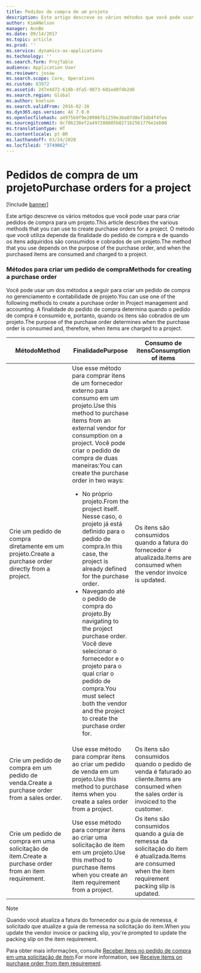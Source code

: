 ```yaml
---
title: Pedidos de compra de um projeto
description: Este artigo descreve os vários métodos que você pode usar para criar pedidos de compra para um projeto. O método que você utiliza depende da finalidade do pedido de compra e de quando os itens adquiridos são consumidos e cobrados de um projeto.
author: KimANelson
manager: AnnBe
ms.date: 09/14/2017
ms.topic: article
ms.prod: ''
ms.service: dynamics-ax-applications
ms.technology: ''
ms.search.form: ProjTable
audience: Application User
ms.reviewer: josaw
ms.search.scope: Core, Operations
ms.custom: 83972
ms.assetid: 247e4d72-610b-4fa5-9873-601ed0f4b2d6
ms.search.region: Global
ms.author: knelson
ms.search.validFrom: 2016-02-28
ms.dyn365.ops.version: AX 7.0.0
ms.openlocfilehash: a4975b9f9e20906fb1259e36a07d8ef3db4f4fee
ms.sourcegitcommit: 8c786230ef2a497280885b827162561776e2eb00
ms.translationtype: HT
ms.contentlocale: pt-BR
ms.lasthandoff: 03/24/2020
ms.locfileid: "3749062"
---
```

# <a name="purchase-orders-for-a-project"></a><span data-ttu-id="0c65e-104">Pedidos de compra de um projeto</span><span class="sxs-lookup"><span data-stu-id="0c65e-104">Purchase orders for a project</span></span>

[!include [banner](../includes/banner.md)]

<span data-ttu-id="0c65e-105">Este artigo descreve os vários métodos que você pode usar para criar pedidos de compra para um projeto.</span><span class="sxs-lookup"><span data-stu-id="0c65e-105">This article describes the various methods that you can use to create purchase orders for a project.</span></span> <span data-ttu-id="0c65e-106">O método que você utiliza depende da finalidade do pedido de compra e de quando os itens adquiridos são consumidos e cobrados de um projeto.</span><span class="sxs-lookup"><span data-stu-id="0c65e-106">The method that you use depends on the purpose of the purchase order, and when the purchased items are consumed and charged to a project.</span></span>

### <a name="methods-for-creating-a-purchase-order"></a><span data-ttu-id="0c65e-107">Métodos para criar um pedido de compra</span><span class="sxs-lookup"><span data-stu-id="0c65e-107">Methods for creating a purchase order</span></span>

<span data-ttu-id="0c65e-108">Você pode usar um dos métodos a seguir para criar um pedido de compra no gerenciamento e contabilidade de projeto.</span><span class="sxs-lookup"><span data-stu-id="0c65e-108">You can use one of the following methods to create a purchase order in Project management and accounting.</span></span> <span data-ttu-id="0c65e-109">A finalidade do pedido de compra determina quando o pedido de compra é consumido e, portanto, quando os itens são cobrados de um projeto.</span><span class="sxs-lookup"><span data-stu-id="0c65e-109">The purpose of the purchase order determines when the purchase order is consumed and, therefore, when items are charged to a project.</span></span>

<table>
<colgroup>
<col width="33%" />
<col width="33%" />
<col width="33%" />
</colgroup>
<thead>
<tr class="header">
<th><span data-ttu-id="0c65e-110">Método</span><span class="sxs-lookup"><span data-stu-id="0c65e-110">Method</span></span></th>
<th><span data-ttu-id="0c65e-111">Finalidade</span><span class="sxs-lookup"><span data-stu-id="0c65e-111">Purpose</span></span></th>
<th><span data-ttu-id="0c65e-112">Consumo de itens</span><span class="sxs-lookup"><span data-stu-id="0c65e-112">Consumption of items</span></span></th>
</tr>
</thead>
<tbody>
<tr class="odd">
<td><span data-ttu-id="0c65e-113">Crie um pedido de compra diretamente em um projeto.</span><span class="sxs-lookup"><span data-stu-id="0c65e-113">Create a purchase order directly from a project.</span></span></td>
<td><span data-ttu-id="0c65e-114">Use esse método para comprar itens de um fornecedor externo para consumo em um projeto.</span><span class="sxs-lookup"><span data-stu-id="0c65e-114">Use this method to purchase items from an external vendor for consumption on a project.</span></span> <span data-ttu-id="0c65e-115">Você pode criar o pedido de compra de duas maneiras:</span><span class="sxs-lookup"><span data-stu-id="0c65e-115">You can create the purchase order in two ways:</span></span>
<ul>
<li><span data-ttu-id="0c65e-116">No próprio projeto.</span><span class="sxs-lookup"><span data-stu-id="0c65e-116">From the project itself.</span></span> <span data-ttu-id="0c65e-117">Nesse caso, o projeto já está definido para o pedido de compra.</span><span class="sxs-lookup"><span data-stu-id="0c65e-117">In this case, the project is already defined for the purchase order.</span></span></li>
<li><span data-ttu-id="0c65e-118">Navegando até o pedido de compra do projeto.</span><span class="sxs-lookup"><span data-stu-id="0c65e-118">By navigating to the project purchase order.</span></span> <span data-ttu-id="0c65e-119">Você deve selecionar o fornecedor e o projeto para o qual criar o pedido de compra.</span><span class="sxs-lookup"><span data-stu-id="0c65e-119">You must select both the vendor and the project to create the purchase order for.</span></span></li>
</ul></td>
<td><span data-ttu-id="0c65e-120">Os itens são consumidos quando a fatura do fornecedor é atualizada.</span><span class="sxs-lookup"><span data-stu-id="0c65e-120">Items are consumed when the vendor invoice is updated.</span></span></td>
</tr>
<tr class="even">
<td><span data-ttu-id="0c65e-121">Crie um pedido de compra em um pedido de venda.</span><span class="sxs-lookup"><span data-stu-id="0c65e-121">Create a purchase order from a sales order.</span></span></td>
<td><span data-ttu-id="0c65e-122">Use esse método para comprar itens ao criar um pedido de venda em um projeto.</span><span class="sxs-lookup"><span data-stu-id="0c65e-122">Use this method to purchase items when you create a sales order from a project.</span></span></td>
<td><span data-ttu-id="0c65e-123">Os itens são consumidos quando o pedido de venda é faturado ao cliente.</span><span class="sxs-lookup"><span data-stu-id="0c65e-123">Items are consumed when the sales order is invoiced to the customer.</span></span></td>
</tr>
<tr class="odd">
<td><span data-ttu-id="0c65e-124">Crie um pedido de compra em uma solicitação de item.</span><span class="sxs-lookup"><span data-stu-id="0c65e-124">Create a purchase order from an item requirement.</span></span></td>
<td><span data-ttu-id="0c65e-125">Use esse método para comprar itens ao criar uma solicitação de item em um projeto.</span><span class="sxs-lookup"><span data-stu-id="0c65e-125">Use this method to purchase items when you create an item requirement from a project.</span></span></td>
<td><span data-ttu-id="0c65e-126">Os itens são consumidos quando a guia de remessa da solicitação do item é atualizada.</span><span class="sxs-lookup"><span data-stu-id="0c65e-126">Items are consumed when the item requirement packing slip is updated.</span></span></td>
</tr>
</tbody>
</table>

> [!NOTE] 
> <span data-ttu-id="0c65e-127">Quando você atualiza a fatura do fornecedor ou a guia de remessa, é solicitado que atualize a guia de remessa na solicitação do item.</span><span class="sxs-lookup"><span data-stu-id="0c65e-127">When you update the vendor invoice or packing slip, you're prompted to update the packing slip on the item requirement.</span></span>

<span data-ttu-id="0c65e-128">Para obter mais informações, consulte [Receber itens no pedido de compra em uma solicitação de item](tasks/receive-items-purchase-order-item-requirement.md).</span><span class="sxs-lookup"><span data-stu-id="0c65e-128">For more information, see [Receive items on purchase order from item requirement](tasks/receive-items-purchase-order-item-requirement.md).</span></span>

